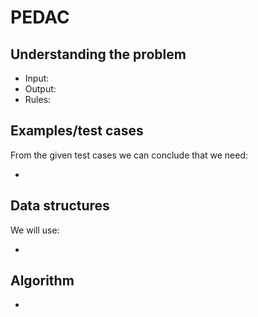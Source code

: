 # PEDAC

## Understanding the problem

- Input:
- Output:
- Rules:

## Examples/test cases

From the given test cases we can conclude that we need:

-

## Data structures

We will use:

-

## Algorithm

-
